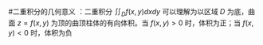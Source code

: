 #二重积分的几何意义 ：二重积分 $\iint_D f(x,y)dxdy$ 可以理解为以区域 $D$ 为底，曲面 $z=f(x,y)$ 为顶的曲顶柱体的有向体积。当 $f(x,y) > 0$ 时，体积为正；当 $f(x,y) < 0$ 时，体积为负